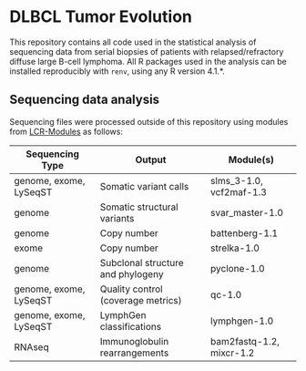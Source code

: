 # DLBCL Tumor Evolution

This repository contains all code used in the statistical analysis of sequencing data from serial biopsies of patients with relapsed/refractory diffuse large B-cell lymphoma. All R packages used in the analysis can be installed reproducibly with `renv`, using any R version 4.1.*. 

## Sequencing data analysis

Sequencing files were processed outside of this repository using modules from [LCR-Modules](https://github.com/LCR-BCCRC/lcr-modules) as follows: 

| Sequencing Type        | Output                             | Module(s)                |
|------------------------|------------------------------------|--------------------------|
| genome, exome, LySeqST | Somatic variant calls              | slms_3-1.0, vcf2maf-1.3  |
| genome                 | Somatic structural variants        | svar_master-1.0          |
| genome                 | Copy number                        | battenberg-1.1           |
| exome                  | Copy number                        | strelka-1.0              |
| genome                 | Subclonal structure and phylogeny  | pyclone-1.0              |
| genome, exome, LySeqST | Quality control (coverage metrics) | qc-1.0                   |
| genome, exome, LySeqST | LymphGen classifications           | lymphgen-1.0             |
| RNAseq                 | Immunoglobulin rearrangements      | bam2fastq-1.2, mixcr-1.2 |


